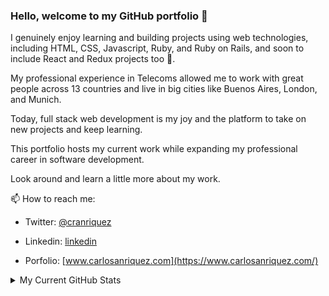 ### Hello, welcome to my GitHub portfolio 👋

I genuinely enjoy learning and building projects using web technologies, including HTML, CSS, Javascript, Ruby, and Ruby on Rails, and soon to include React and Redux projects too 🚀.

My professional experience in Telecoms allowed me to work with great people across 13 countries and live in big cities like Buenos Aires, London, and Munich. 

Today, full stack web development is my joy and the platform to take on new projects and keep learning. 

This portfolio hosts my current work while expanding my professional career in software development.

Look around and learn a little more about my work.

📫 How to reach me:

- Twitter: [@cranriquez](https://twitter.com/cranriquez)
- Linkedin: [linkedin](https://www.linkedin.com/in/carlosanriquez/)

- Porfolio: [www.carlosanriquez.com](https://www.carlosanriquez.com/)


<details>
  <summary>My Current GitHub Stats</summary>
  <br>
  
  ![My GitHub stats](https://github-readme-stats.vercel.app/api?username=canriquez&show_icons=true)
</details>

<!--
**canriquez/canriquez** is a ✨ _special_ ✨ repository because its `README.md` (this file) appears on your GitHub profile.

Here are some ideas to get you started:

- 🔭 I’m currently working on ...
- 🌱 I’m currently learning ...
- 👯 I’m looking to collaborate on ...
- 🤔 I’m looking for help with ...
- 💬 Ask me about ...
- 📫 How to reach me: ...
- 😄 Pronouns: ...
- ⚡ Fun fact: ...
-->

